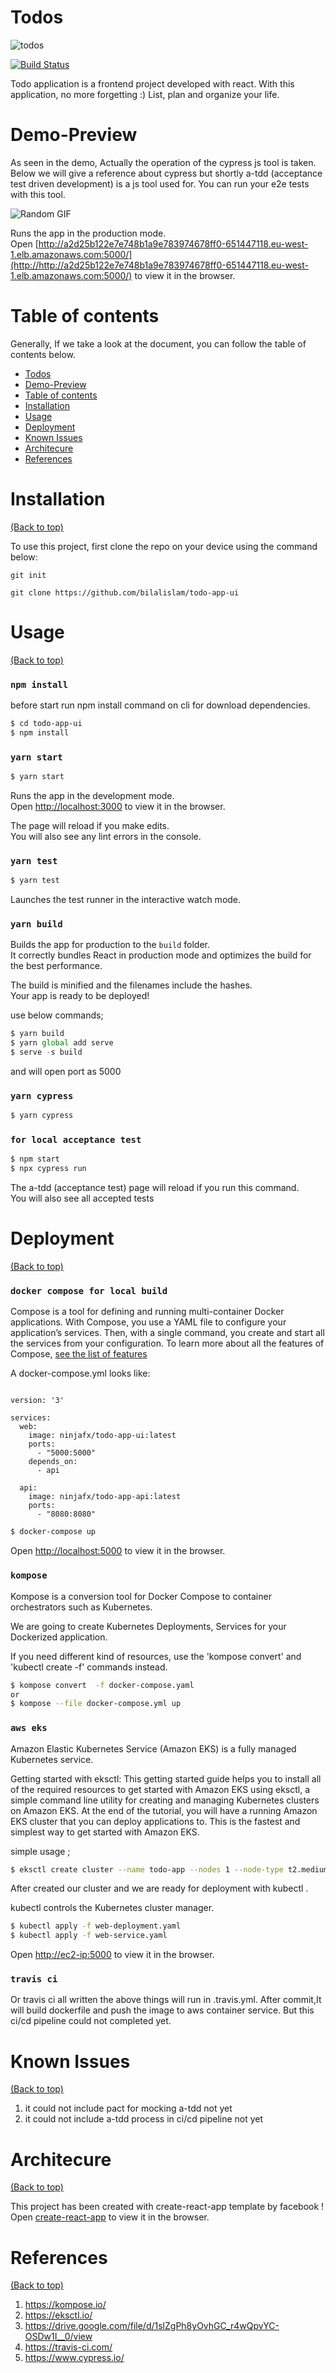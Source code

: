 # Todos

<img src="./images/todos.png" alt="todos"> 


[![Build Status](https://travis-ci.com/bilalislam/todo-app-ui.svg?branch=main)](https://travis-ci.com/bilalislam/todo-app-ui)


Todo application is a frontend project developed with react. With this application, no more forgetting :) List, plan and organize your life.


# Demo-Preview

As seen in the demo, Actually the operation of the cypress js tool is taken. Below we will give a reference about cypress but shortly a-tdd (acceptance test driven development) is a js tool used for. You can run your e2e tests with this tool.

![Random GIF](./images/todos.gif)

Runs the app in the production mode.<br />
Open [http://a2d25b122e7e748b1a9e783974678ff0-651447118.eu-west-1.elb.amazonaws.com:5000/](http://http://a2d25b122e7e748b1a9e783974678ff0-651447118.eu-west-1.elb.amazonaws.com:5000/) to view it in the browser.

# Table of contents

Generally, If we take a look at the document, you can follow the table of contents below.

- [Todos](#todos)
- [Demo-Preview](#demo-preview)
- [Table of contents](#table-of-contents)
- [Installation](#installation)
- [Usage](#usage)
- [Deployment](#deployment)
- [Known Issues](#known-issues)
- [Architecure](#architecure)
- [References](#references)

# Installation
[(Back to top)](#table-of-contents)

To use this project, first clone the repo on your device using the command below:

```git init```

```git clone https://github.com/bilalislam/todo-app-ui```


# Usage
[(Back to top)](#table-of-contents)

### `npm install`

before start run npm install command on cli for download dependencies.


```sh
$ cd todo-app-ui 
$ npm install
```

### `yarn start`

```js
$ yarn start
```

Runs the app in the development mode.<br />
Open [http://localhost:3000](http://localhost:3000) to view it in the browser.

The page will reload if you make edits.<br />
You will also see any lint errors in the console.

### `yarn test`

```js
$ yarn test
```

Launches the test runner in the interactive watch mode.<br />

### `yarn build`

Builds the app for production to the `build` folder.<br />
It correctly bundles React in production mode and optimizes the build for the best performance.

The build is minified and the filenames include the hashes.<br />
Your app is ready to be deployed!

use below commands;

```js
$ yarn build
$ yarn global add serve
$ serve -s build
```

and will open port as 5000


### `yarn cypress`

```js
$ yarn cypress
```

### `for local acceptance test`

```js
$ npm start
$ npx cypress run
```

The a-tdd (acceptance test) page will reload if you run this command.<br />
You will also see all accepted tests

# Deployment

[(Back to top)](#table-of-contents)

### `docker compose for local build`

Compose is a tool for defining and running multi-container Docker applications. With Compose, you use a YAML file to configure your application’s services. Then, with a single command, you create and start all the services from your configuration. To learn more about all the features of Compose, [see the list of features ](https://docs.docker.com/compose/#features)

A docker-compose.yml looks like:

```docker

version: '3'

services:
  web:
    image: ninjafx/todo-app-ui:latest
    ports:
      - "5000:5000"
    depends_on:
      - api

  api:
    image: ninjafx/todo-app-api:latest
    ports:
      - "8080:8080"

```

```sh
$ docker-compose up
```

Open [http://localhost:5000](http://localhost:5000) to view it in the browser.

### `kompose`

Kompose is a conversion tool for Docker Compose to container orchestrators such as Kubernetes.

We are going to create Kubernetes Deployments, Services  for your Dockerized application. 

If you need different kind of resources, use the 'kompose convert' and 'kubectl create -f' commands instead. 


```sh
$ kompose convert  -f docker-compose.yaml
or
$ kompose --file docker-compose.yml up 
```

### `aws eks`

Amazon Elastic Kubernetes Service (Amazon EKS) is a fully managed Kubernetes service.

Getting started with eksctl: This getting started guide helps you to install all of the required resources to get started with Amazon EKS using eksctl, a simple command line utility for creating and managing Kubernetes clusters on Amazon EKS. At the end of the tutorial, you will have a running Amazon EKS cluster that you can deploy applications to. This is the fastest and simplest way to get started with Amazon EKS.

simple usage ;

```sh
$ eksctl create cluster --name todo-app --nodes 1 --node-type t2.medium --region eu-west-1
```

After created our  cluster and we are ready for deployment with kubectl .

kubectl controls the Kubernetes cluster manager.

```sh
$ kubectl apply -f web-deployment.yaml
$ kubectl apply -f web-service.yaml
```

Open [http://ec2-ip:5000](http://ec2-ip:5000) to view it in the browser.

### `travis ci`

Or travis ci  all written the above things will run in .travis.yml. After commit,It will build  dockerfile and push the image to aws container service. But this ci/cd pipeline could not completed yet.


# Known Issues

[(Back to top)](#table-of-contents)

1. it could not include pact for mocking a-tdd not yet
2. it could not include a-tdd process in ci/cd pipeline not yet

# Architecure

[(Back to top)](#table-of-contents)

This project has been created with create-react-app template by facebook !
Open [create-react-app](https://github.com/facebook/create-react-app) to view it in the browser.

# References

[(Back to top)](#table-of-contents)

1. https://kompose.io/
2. https://eksctl.io/
3. https://drive.google.com/file/d/1slZgPh8yOvhGC_r4wQpvYC-OSDw1I__0/view
4. https://travis-ci.com/
5. https://www.cypress.io/
